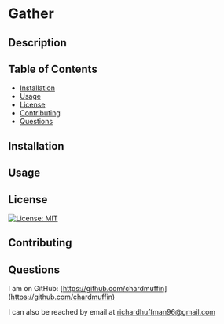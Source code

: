 # Gather
## Description



## Table of Contents

- [Installation](#installation)
- [Usage](#usage)
- [License](#license)
- [Contributing](#contributing)
- [Questions](#questions)

## Installation



## Usage



## License

[![License: MIT](https://img.shields.io/badge/License-MIT-yellow.svg)](https://opensource.org/licenses/MIT)

## Contributing



## Questions

I am on GitHub: [https://github.com/chardmuffin](https://github.com/chardmuffin)

I can also be reached by email at [richardhuffman96@gmail.com](mailto:richardhuffman96@gmail.com)